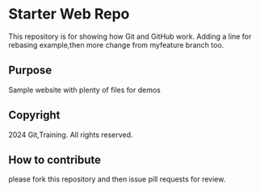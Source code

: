 # Starter Web Repo

This repository is for showing how Git and GitHub work. Adding a line for rebasing example,then more 
change from myfeature branch too.

## Purpose

Sample website with plenty of files for demos

## Copyright

2024 Git,Training. All rights reserved.

## How to contribute

please fork this repository and then issue pill requests for review.

